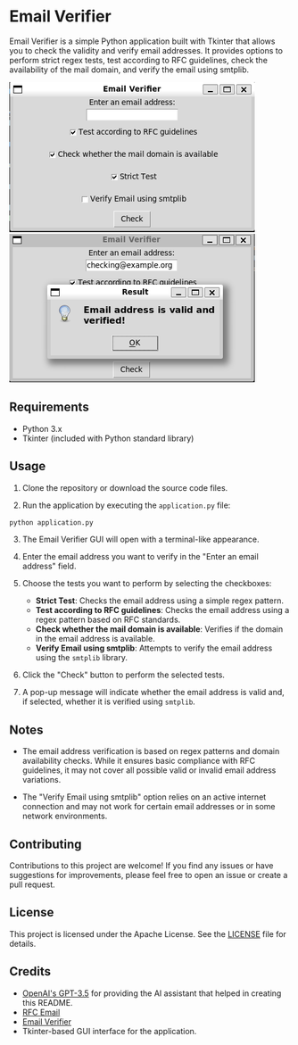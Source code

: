 # Email Verifier

Email Verifier is a simple Python application built with Tkinter that allows you to check the validity and verify email addresses. It provides options to perform strict regex tests, test according to RFC guidelines, check the availability of the mail domain, and verify the email using smtplib.

![Screenshot](image.png)
![Verified](image-1.png)

## Requirements

- Python 3.x
- Tkinter (included with Python standard library)

## Usage

1. Clone the repository or download the source code files.

2. Run the application by executing the `application.py` file:

```bash
python application.py
```

3. The Email Verifier GUI will open with a terminal-like appearance.

4. Enter the email address you want to verify in the "Enter an email address" field.

5. Choose the tests you want to perform by selecting the checkboxes:

   - **Strict Test**: Checks the email address using a simple regex pattern.
   - **Test according to RFC guidelines**: Checks the email address using a regex pattern based on RFC standards.
   - **Check whether the mail domain is available**: Verifies if the domain in the email address is available.
   - **Verify Email using smtplib**: Attempts to verify the email address using the `smtplib` library.

6. Click the "Check" button to perform the selected tests.

7. A pop-up message will indicate whether the email address is valid and, if selected, whether it is verified using `smtplib`.

## Notes

- The email address verification is based on regex patterns and domain availability checks. While it ensures basic compliance with RFC guidelines, it may not cover all possible valid or invalid email address variations.

- The "Verify Email using smtplib" option relies on an active internet connection and may not work for certain email addresses or in some network environments.

## Contributing

Contributions to this project are welcome! If you find any issues or have suggestions for improvements, please feel free to open an issue or create a pull request.

## License

This project is licensed under the Apache License. See the [LICENSE](LICENSE) file for details.

## Credits

- [OpenAI's GPT-3.5](https://openai.com/) for providing the AI assistant that helped in creating this README.
- [RFC Email](https://haacked.com/archive/2007/08/21/i-knew-how-to-validate-an-email-address-until-i.aspx/)
- [Email Verifier](https://www.scottbrady91.com/email-verification/python-email-verification-script)
- Tkinter-based GUI interface for the application.
